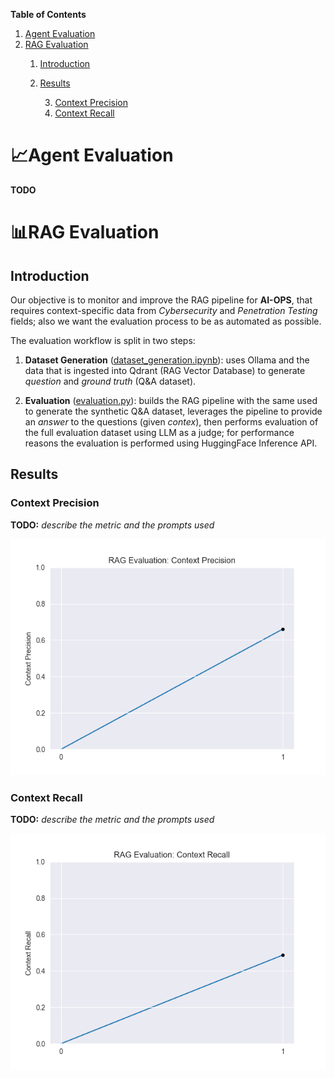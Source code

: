 **Table of Contents**
1. [Agent Evaluation](#agent-evaluation)
2. [RAG Evaluation](#rag-evaluation)
   1. [Introduction](#introduction)
   2. [Results](#results)
      
      3. [Context Precision](#context-precision)
      4. [Context Recall](#context-recall)

# 📈Agent Evaluation

**TODO**

# 📊RAG Evaluation

## Introduction

Our objective is to monitor and improve the RAG pipeline for **AI-OPS**, that requires context-specific data from 
*Cybersecurity* and *Penetration Testing* fields; also we want the evaluation process to be as automated as possible.

The evaluation workflow is split in two steps:

1. **Dataset Generation** ([dataset_generation.ipynb](./test/benchmarks/rag/dataset_generation.ipynb)):
uses Ollama and the data that is ingested into Qdrant (RAG Vector Database) to generate *question* and *ground truth* 
 (Q&A dataset).

2. **Evaluation** ([evaluation.py](./test/benchmarks/rag/evaluation.py)):
builds the RAG pipeline with the same used to generate the synthetic Q&A dataset, leverages the pipeline to provide
 an *answer* to the questions (given *contex*), then performs evaluation of the full evaluation dataset using LLM as a
judge; for performance reasons the evaluation is performed using HuggingFace Inference API.

## Results

### Context Precision

**TODO:** *describe the metric and the prompts used* 

![Context Precision Plot](data/rag_eval/results/plots/context_precision.png)

### Context Recall

**TODO:** *describe the metric and the prompts used* 


![Context Precision Plot](data/rag_eval/results/plots/context_recall.png)
